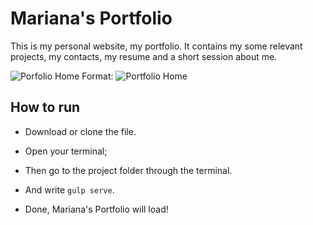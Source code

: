 Mariana's Portfolio
===============================

This is my personal website, my portfolio. It contains my some relevant projects, my contacts, my resume and a short session about me.

![Porfolio Home](../Documentation/home.jpg)
Format: ![Portfolio Home](url)


## How to run

* Download or clone the file.

* Open your terminal;

* Then go to the project folder through the terminal.

* And write `gulp serve`.
 
* Done, Mariana's Portfolio will load! 


